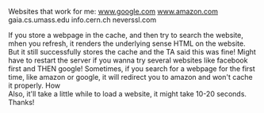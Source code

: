 Websites that work for me:
www.google.com
www.amazon.com
gaia.cs.umass.edu
info.cern.ch
neverssl.com


If you store a webpage in the cache, and then try to search the website, mhen you refresh, it renders the underlying sense HTML on the website. But it still successfully stores the cache and the TA said this was fine!
Might have to restart the server if you wanna try several websites like facebook first and THEN google! 
Sometimes, if you search for a webpage for the first time, like amazon or google, it will redirect you to amazon and won't cache it properly. How  
Also, it'll take a little while to load a website, it might take 10-20 seconds. Thanks!
